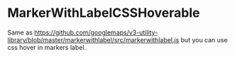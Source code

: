 # MarkerWithLabelCSSHoverable
Same as https://github.com/googlemaps/v3-utility-library/blob/master/markerwithlabel/src/markerwithlabel.js but you can use css hover in markers label.

